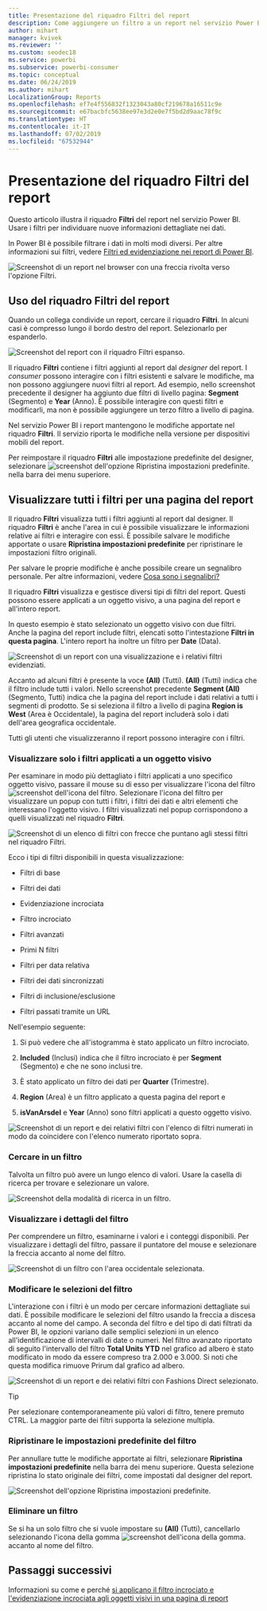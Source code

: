 ```yaml
---
title: Presentazione del riquadro Filtri del report
description: Come aggiungere un filtro a un report nel servizio Power BI per i consumer
author: mihart
manager: kvivek
ms.reviewer: ''
ms.custom: seodec18
ms.service: powerbi
ms.subservice: powerbi-consumer
ms.topic: conceptual
ms.date: 06/24/2019
ms.author: mihart
LocalizationGroup: Reports
ms.openlocfilehash: ef7e4f556832f1323043a80cf219678a16511c9e
ms.sourcegitcommit: e67bacbfc5638ee97e3d2e0e7f5bd2d9aac78f9c
ms.translationtype: HT
ms.contentlocale: it-IT
ms.lasthandoff: 07/02/2019
ms.locfileid: "67532944"
---
```

# <a name="take-a-tour-of-the-report-filters-pane"></a>Presentazione del riquadro Filtri del report

Questo articolo illustra il riquadro **Filtri** del report nel servizio Power BI. Usare i filtri per individuare nuove informazioni dettagliate nei dati.

In Power BI è possibile filtrare i dati in molti modi diversi. Per altre informazioni sui filtri, vedere [Filtri ed evidenziazione nei report di Power BI](../power-bi-reports-filters-and-highlighting.md).

![Screenshot di un report nel browser con una freccia rivolta verso l'opzione Filtri.](media/end-user-report-filter/power-bi-browser-new2.png)

## <a name="working-with-the-report-filters-pane"></a>Uso del riquadro Filtri del report

Quando un collega condivide un report, cercare il riquadro **Filtri**. In alcuni casi è compresso lungo il bordo destro del report. Selezionarlo per espanderlo.

![Screenshot del report con il riquadro Filtri espanso.](media/end-user-report-filter/power-bi-filter-pane.png)

Il riquadro **Filtri** contiene i filtri aggiunti al report dal *designer* del report. I *consumer* possono interagire con i filtri esistenti e salvare le modifiche, ma non possono aggiungere nuovi filtri al report. Ad esempio, nello screenshot precedente il designer ha aggiunto due filtri di livello pagina: **Segment** (Segmento) e **Year** (Anno). È possibile interagire con questi filtri e modificarli, ma non è possibile aggiungere un terzo filtro a livello di pagina.

Nel servizio Power BI i report mantengono le modifiche apportate nel riquadro **Filtri**. Il servizio riporta le modifiche nella versione per dispositivi mobili del report.

Per reimpostare il riquadro **Filtri** alle impostazione predefinite del designer, selezionare ![screenshot dell'opzione Ripristina impostazioni predefinite.](media/end-user-report-filter/power-bi-reset.png) nella barra dei menu superiore.

## <a name="view-all-the-filters-for-a-report-page"></a>Visualizzare tutti i filtri per una pagina del report

Il riquadro **Filtri** visualizza tutti i filtri aggiunti al report dal designer. Il riquadro **Filtri** è anche l'area in cui è possibile visualizzare le informazioni relative ai filtri e interagire con essi. È possibile salvare le modifiche apportate o usare **Ripristina impostazioni predefinite** per ripristinare le impostazioni filtro originali.

Per salvare le proprie modifiche è anche possibile creare un segnalibro personale.  Per altre informazioni, vedere [Cosa sono i segnalibri?](end-user-bookmarks.md)

Il riquadro **Filtri** visualizza e gestisce diversi tipi di filtri del report. Questi possono essere applicati a un oggetto visivo, a una pagina del report e all'intero report.

In questo esempio è stato selezionato un oggetto visivo con due filtri. Anche la pagina del report include filtri, elencati sotto l'intestazione **Filtri in questa pagina**. L'intero report ha inoltre un filtro per **Date** (Data).

![Screenshot di un report con una visualizzazione e i relativi filtri evidenziati.](media/end-user-report-filter/power-bi-all-filters2.png)

Accanto ad alcuni filtri è presente la voce **(All)** (Tutti). **(All)** (Tutti) indica che il filtro include tutti i valori. Nello screenshot precedente **Segment (All)** (Segmento, Tutti) indica che la pagina del report include i dati relativi a tutti i segmenti di prodotto. Se si seleziona il filtro a livello di pagina **Region is West** (Area è Occidentale), la pagina del report includerà solo i dati dell'area geografica occidentale.

Tutti gli utenti che visualizzeranno il report possono interagire con i filtri.

### <a name="view-only-those-filters-applied-to-a-visual"></a>Visualizzare solo i filtri applicati a un oggetto visivo

Per esaminare in modo più dettagliato i filtri applicati a uno specifico oggetto visivo, passare il mouse su di esso per visualizzare l'icona del filtro ![screenshot dell'icona del filtro](media/end-user-report-filter/power-bi-filter-icon.png). Selezionare l'icona del filtro per visualizzare un popup con tutti i filtri, i filtri dei dati e altri elementi che interessano l'oggetto visivo. I filtri visualizzati nel popup corrispondono a quelli visualizzati nel riquadro **Filtri**.

![Screenshot di un elenco di filtri con frecce che puntano agli stessi filtri nel riquadro Filtri.](media/end-user-report-filter/power-bi-hover-visual-filter.png)

Ecco i tipi di filtri disponibili in questa visualizzazione:

- Filtri di base

- Filtri dei dati

- Evidenziazione incrociata

- Filtro incrociato

- Filtri avanzati

- Primi N filtri

- Filtri per data relativa

- Filtri dei dati sincronizzati

- Filtri di inclusione/esclusione

- Filtri passati tramite un URL

Nell'esempio seguente:

1. Si può vedere che all'istogramma è stato applicato un filtro incrociato.

1. **Included** (Inclusi) indica che il filtro incrociato è per **Segment** (Segmento) e che ne sono inclusi tre.

1. È stato applicato un filtro dei dati per **Quarter** (Trimestre).

1. **Region** (Area) è un filtro applicato a questa pagina del report e

1. **isVanArsdel** e **Year** (Anno) sono filtri applicati a questo oggetto visivo.

![Screenshot di un report e dei relativi filtri con l'elenco di filtri numerati in modo da coincidere con l'elenco numerato riportato sopra.](media/end-user-report-filter/power-bi-visual-pop-up.png)

### <a name="search-in-a-filter"></a>Cercare in un filtro

Talvolta un filtro può avere un lungo elenco di valori. Usare la casella di ricerca per trovare e selezionare un valore.

![Screenshot della modalità di ricerca in un filtro.](media/end-user-report-filter/power-bi-fiter-search.png)

### <a name="display-filter-details"></a>Visualizzare i dettagli del filtro

Per comprendere un filtro, esaminarne i valori e i conteggi disponibili.  Per visualizzare i dettagli del filtro, passare il puntatore del mouse e selezionare la freccia accanto al nome del filtro.
  
![Screenshot di un filtro con l'area occidentale selezionata.](media/end-user-report-filter/power-bi-expand-filter.png)

### <a name="change-filter-selections"></a>Modificare le selezioni del filtro

L'interazione con i filtri è un modo per cercare informazioni dettagliate sui dati. È possibile modificare le selezioni del filtro usando la freccia a discesa accanto al nome del campo.  A seconda del filtro e del tipo di dati filtrati da Power BI, le opzioni variano dalle semplici selezioni in un elenco all'identificazione di intervalli di date o numeri. Nel filtro avanzato riportato di seguito l'intervallo del filtro **Total Units YTD** nel grafico ad albero è stato modificato in modo da essere compreso tra 2.000 e 3.000. Si noti che questa modifica rimuove Prirum dal grafico ad albero.
  
![Screenshot di un report e dei relativi filtri con Fashions Direct selezionato.](media/end-user-report-filter/power-bi-filter-treemap.png)

> [!TIP]
> Per selezionare contemporaneamente più valori di filtro, tenere premuto CTRL. La maggior parte dei filtri supporta la selezione multipla.

### <a name="reset-filter-to-default"></a>Ripristinare le impostazioni predefinite del filtro

Per annullare tutte le modifiche apportate ai filtri, selezionare **Ripristina impostazioni predefinite** nella barra dei menu superiore.  Questa selezione ripristina lo stato originale dei filtri, come impostati dal designer del report.

![Screenshot dell'opzione Ripristina impostazioni predefinite.](media/end-user-report-filter/power-bi-reset.png)

### <a name="clear-a-filter"></a>Eliminare un filtro

Se si ha un solo filtro che si vuole impostare su **(All)** (Tutti), cancellarlo selezionando l'icona della gomma ![screenshot dell'icona della gomma.](media/end-user-report-filter/power-bi-eraser-icon.png) accanto al nome del filtro.
  
<!--  too much detail for consumers

## Types of filters: text field filters
### List mode
Ticking a checkbox either selects or deselects the value. The **All** checkbox can be used to toggle the state of all checkboxes on or off. The checkboxes represent all the available values for that field.  As you adjust the filter, the restatement updates to reflect your choices. 

![list mode filter](media/end-user-report-filter/power-bi-restatement-new.png)

Note how the restatement now says "is Mar, Apr or May".

### Advanced mode
Select **Advanced Filtering** to switch to advanced mode. Use the dropdown controls and text boxes to identify which fields to include. By choosing between **And** and **Or**, you can build complex filter expressions. Select the **Apply Filter** button when you've set the values you want.  

![advanced mode](media/end-user-report-filter/power-bi-advanced.png)

## Types of filters: numeric field filters
### List mode
If the values are finite, selecting the field name displays a list.  See **Text field filters** &gt; **List mode** above for help using checkboxes.   

### Advanced mode
If the values are infinite or represent a range, selecting the field name opens the advanced filter mode. Use the dropdown and text boxes to specify a range of values that you want to see. 

![advanced filter](media/end-user-report-filter/power-bi-dropdown-and-text.png)

By choosing between **And** and **Or**, you can build complex filter expressions. Select the **Apply Filter** button when you've set the values you want.

## Types of filters: date and time
### List mode
If the values are finite, selecting the field name displays a list.  See **Text field filters** &gt; **List mode** above for help using checkboxes.   

### Advanced mode
If the field values represent date or time, you can specify a start/end time when using Date/Time filters.  

![datetime filter](media/end-user-report-filter/pbi_date-time-filters.png)

-->

## <a name="next-steps"></a>Passaggi successivi

Informazioni su come e perché [si applicano il filtro incrociato e l'evidenziazione incrociata agli oggetti visivi in una pagina di report](end-user-interactions.md)